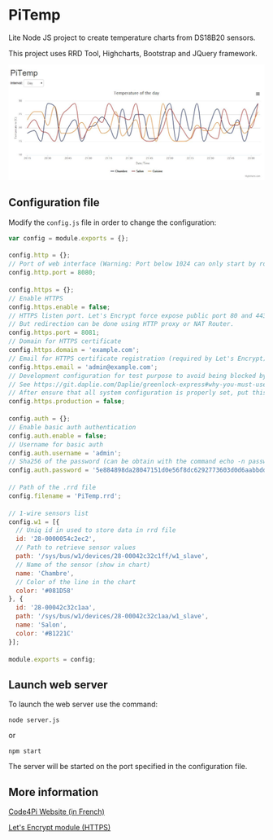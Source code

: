 # PiTemp

Lite Node JS project to create temperature charts from DS18B20 sensors.

This project uses RRD Tool, Highcharts, Bootstrap and JQuery framework.

![alt text](preview.jpg "PiTemp Preview")

## Configuration file

Modify the `config.js` file in order to change the configuration:

```javascript
var config = module.exports = {};

config.http = {};
// Port of web interface (Warning: Port below 1024 can only start by root user)
config.http.port = 8080;

config.https = {};
// Enable HTTPS
config.https.enable = false;
// HTTPS listen port. Let's Encrypt force expose public port 80 and 443.
// But redirection can be done using HTTP proxy or NAT Router.
config.https.port = 8081;
// Domain for HTTPS certificate
config.https.domain = 'example.com';
// Email for HTTPS certificate registration (required by Let's Encrypt)
config.https.email = 'admin@example.com';
// Development configuration for test purpose to avoid being blocked by hitting rate limits with bad requests:
// See https://git.daplie.com/Daplie/greenlock-express#why-you-must-use-staging-first
// After ensure that all system configuration is properly set, put this value to true to get real certificate
config.https.production = false;

config.auth = {};
// Enable basic auth authentication
config.auth.enable = false;
// Username for basic auth
config.auth.username = 'admin';
// Sha256 of the password (can be obtain with the command echo -n password | sha256sum), default password
config.auth.password = '5e884898da28047151d0e56f8dc6292773603d0d6aabbdd62a11ef721d1542d8';

// Path of the .rrd file
config.filename = 'PiTemp.rrd';

// 1-wire sensors list
config.w1 = [{
  // Uniq id in used to store data in rrd file
  id: '28-0000054c2ec2',
  // Path to retrieve sensor values
  path: '/sys/bus/w1/devices/28-00042c32c1ff/w1_slave',
  // Name of the sensor (show in chart)
  name: 'Chambre',
  // Color of the line in the chart
  color: '#081D58'
}, {
  id: '28-00042c32c1aa',
  path: '/sys/bus/w1/devices/28-00042c32c1aa/w1_slave',
  name: 'Salon',
  color: '#B1221C'
}];

module.exports = config;
```

## Launch web server

To launch the web server use the command:
```shell
node server.js
```
or
```shell
npm start
```

The server will be started on the port specified in the configuration file.

## More information
[Code4Pi Website (in French)](https://code4pi.fr/2015/11/suivi-de-temperature-raspberry-pi-sonde-1-wire-ds18b20/)

[Let's Encrypt module (HTTPS)](https://git.daplie.com/Daplie/greenlock-express)